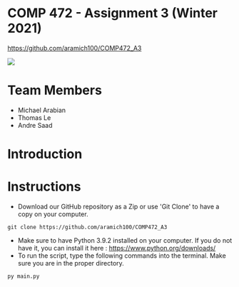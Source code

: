 # COMP 472 - Assignment 3 (Winter 2021)
https://github.com/aramich100/COMP472_A3

<img src="https://fas.concordia.ca/adfs/portal/logo/logo.png?id=728F70A3E333A7E7AB58C4185D855224308D7AA511313D14AFF478183F60D900">
 
 
# Team Members
- Michael Arabian
- Thomas Le
- Andre Saad


# Introduction



# Instructions
  
- Download our GitHub repository as a Zip or use 'Git Clone' to have a copy on your computer. <br />
```
git clone https://github.com/aramich100/COMP472_A3

```
- Make sure to have Python 3.9.2 installed on your computer. If you do not have it, you can install it here : https://www.python.org/downloads/  <br />
- To run the script, type the following commands into the terminal. Make sure you are in the proper directory.

```
py main.py 
```
